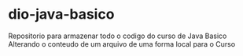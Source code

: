 # dio-java-basico
Repositorio para armazenar todo o codigo do curso de Java Basico
Alterando o conteudo de um arquivo de uma forma local para o Curso
